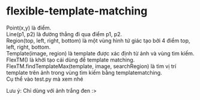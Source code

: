 # flexible-template-matching

Point(x,y) là điểm.  
Line(p1, p2) là đường thẳng đi qua điểm p1, p2.  
Region(top, left, right, bottom) là một vùng hình tứ giác tạo bởi 4 điểm top, left, right, bottom.  
Template(image, region) là template được xác định từ ảnh và vùng tìm kiếm.   
FlexTM() là khởi tạo cái dùng để template matching.  
FlexTM.findTemplateMax(template, image, searchRegion) là tìm vị trí template trên ảnh trong vùng tìm kiếm bằng templatematching.  
Cụ thể vào test.py mà xem nhé  

Lưu ý: Chỉ dùng với ảnh trắng đen :>  
